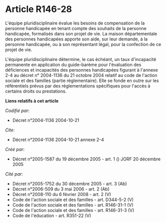 # Article R146-28

L'équipe pluridisciplinaire évalue les besoins de compensation de la personne handicapée en tenant compte des souhaits de la
personne handicapée, formalisés dans son projet de vie. La maison départementale des personnes handicapées apporte son aide,
sur leur demande, à la personne handicapée, ou à son représentant légal, pour la confection de ce projet de vie.

L'équipe pluridisciplinaire détermine, le cas échéant, un taux d'incapacité permanente en application du guide-barème pour
l'évaluation des déficiences et incapacités des personnes handicapées figurant à l'annexe 2-4 au décret n° 2004-1136 du 21
octobre 2004 relatif au code de l'action sociale et des familles (partie réglementaire). Elle se fonde en outre sur les
référentiels prévus par des réglementations spécifiques pour l'accès à certains droits ou prestations.

**Liens relatifs à cet article**

_Codifié par_:

  - Décret n°2004-1136 2004-10-21

_Cite_:

  - Décret n°2004-1136 2004-10-21 annexe 2-4

_Créé par_:

  - Décret n°2005-1587 du 19 décembre 2005 - art. 1 () JORF 20 décembre 2005

_Cité par_:

  - Décret n°2005-1752 du 30 décembre 2005 - art. 3 (Ab)
  - Décret n°2006-509 du 3 mai 2006 - art. 2 (Ab)
  - Décret n°2008-110 du 6 février 2008 - art. 2 (V)
  - Code de l'action sociale et des familles - art. D344-5-2 (V)
  - Code de l'action sociale et des familles - art. R146-31-1 (V)
  - Code de l'action sociale et des familles - art. R146-31-3 (V)
  - Code de l'éducation - art. R351-22 (V)
